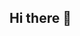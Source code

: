 ## Hi there 👋

<!--
**singh-abhiishek/singh-abhiishek** is a ✨ _special_ ✨ repository because its `README.md` (this file) appears on your GitHub profile.

Here are some ideas to get you started:

<h1 align="center">Hi 👋, I'm Abhishek</h1>
<h3 align="center">A passionate developer from India</h3>

---

### 👋 About Me

I'm a Computer Science student passionate about solving problems and building functional, user-centric solutions.  
I adapt quickly to new technologies and enjoy learning modern tech stacks.  
Feel free to connect and collaborate!


### 🛠️ Technologies & Tools

<p align="center">
  <img src="https://skillicons.dev/icons?i=html,css,js,react,tailwind,nodejs,express,mongodb,git,github,vscode" />
</p>


-->
